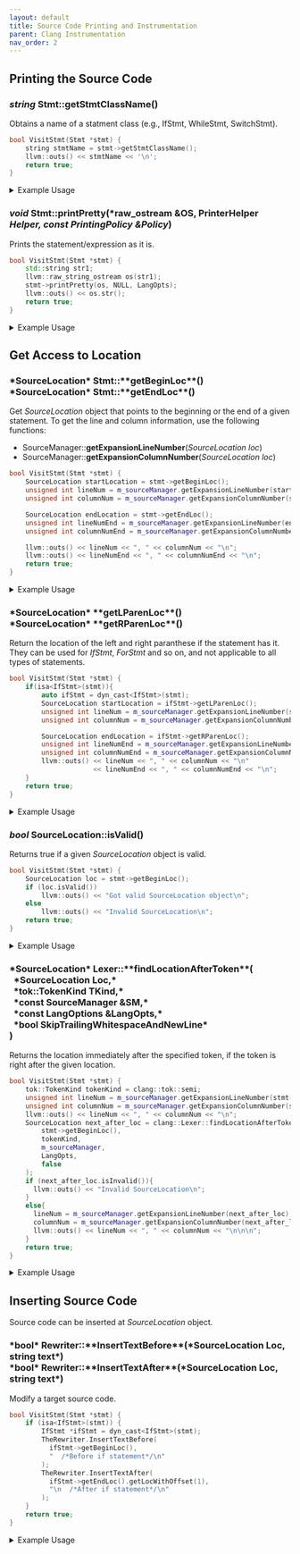 ```yaml
---
layout: default
title: Source Code Printing and Instrumentation
parent: Clang Instrumentation
nav_order: 2
---
```


## Printing the Source Code



### *string* Stmt::**getStmtClassName**()

Obtains a name of a statment class (e.g., IfStmt, WhileStmt, SwitchStmt).

```c++
bool VisitStmt(Stmt *stmt) {
    string stmtName = stmt->getStmtClassName();
    llvm::outs() << stmtName << '\n';
    return true;
}
```

<details markdown="block">
<summary>Example Usage</summary>
If we execute the above example on the code below:
```c
int main() {
    int a = 5;
    if (a > 3) {
        a += 1;
    }
    return 0;
}
```
The output will be:
```
CompoundStmt
DeclStmt
IntegerLiteral
IfStmt
BinaryOperator
ImplicitCastExpr
DeclRefExpr
IntegerLiteral
CompoundStmt
CompoundAssignOperator
DeclRefExpr
IntegerLiteral
ReturnStmt
IntegerLiteral
```
</details>

### *void* Stmt::**printPretty**(*raw_ostream &OS, PrinterHelper *Helper, const PrintingPolicy &Policy*)

Prints the statement/expression as it is.

```c++
bool VisitStmt(Stmt *stmt) {
    std::string str1;
    llvm::raw_string_ostream os(str1);
    stmt->printPretty(os, NULL, LangOpts);
    llvm::outs() << os.str();
    return true;
}
```

<details markdown="block">
<summary>Example Usage</summary>
If we execute the above example for the code below with a parameter `*stmt` that points to the `if` statement,
```c
int main() {
  int a = 5;
  int b = 4;
  if (a > b) {
    a += 1;
  }
  else {
    a -= 1;
  }
  return 0;
}
```

The output will be:
```
if (a > b) {
    a += 1;
} else {
    a -= 1;
}
```
</details>

## Get Access to Location

<h3 markdown="block">
*SourceLocation* Stmt::**getBeginLoc**()<br>
*SourceLocation* Stmt::**getEndLoc**()
</h3>

Get *SourceLocation* object that points to the beginning or the end of a given statement. To get the line and column information, use the following functions:
- SourceManager::**getExpansionLineNumber**(*SourceLocation loc*)
- SourceManager::**getExpansionColumnNumber**(*SourceLocation loc*)


```c++
bool VisitStmt(Stmt *stmt) {
    SourceLocation startLocation = stmt->getBeginLoc();
    unsigned int lineNum = m_sourceManager.getExpansionLineNumber(startLocation);
    unsigned int columnNum = m_sourceManager.getExpansionColumnNumber(startLocation);

    SourceLocation endLocation = stmt->getEndLoc();
    unsigned int lineNumEnd = m_sourceManager.getExpansionLineNumber(endLocation);
    unsigned int columnNumEnd = m_sourceManager.getExpansionColumnNumber(endLocation);

    llvm::outs() << lineNum << ", " << columnNum << "\n";
    llvm::outs() << lineNumEnd << ", " << columnNumEnd << "\n";
    return true;
}
```

<details markdown="block">
<summary>Example Usage</summary>
If we execute the above example on the code below, when ```*stmt``` points to the if statement/block:
```c
int main() {
  int a = 5;
  if (a > 3) {
    a += 1;
  }
  return 0;
}
```
The output will be:
```
3, 3
6, 3
```
</details>

<h3 markdown="block">
*SourceLocation* **getLParenLoc**()<br>
*SourceLocation* **getRParenLoc**()
</h3>

Return the location of the left and right paranthese if the statement has it. They can be used for *IfStmt*, *ForStmt* and so on, and not applicable to all types of statements.

```c++
bool VisitStmt(Stmt *stmt) {
    if(isa<IfStmt>(stmt)){
        auto ifStmt = dyn_cast<IfStmt>(stmt);
        SourceLocation startLocation = ifStmt->getLParenLoc();
        unsigned int lineNum = m_sourceManager.getExpansionLineNumber(startLocation);
        unsigned int columnNum = m_sourceManager.getExpansionColumnNumber(startLocation);

        SourceLocation endLocation = ifStmt->getRParenLoc();
        unsigned int lineNumEnd = m_sourceManager.getExpansionLineNumber(endLocation);
        unsigned int columnNumEnd = m_sourceManager.getExpansionColumnNumber(endLocation);
        llvm::outs() << lineNum << ", " << columnNum << "\n"
                     << lineNumEnd << ", " << columnNumEnd << "\n";
    }
    return true;
}
```

<details markdown="block">
<summary>Example Usage</summary>
if we execute the above example on the code below:
```c
int main() {
  int a = 5;
  if (
    a > 4
  ){
    a += 1;
  }
  return 0;
}
```
The output will be:
```
4, 6
6, 3
```
</details>

### *bool* SourceLocation::**isValid**()

Returns true if a given *SourceLocation* object is valid. 

```c++
bool VisitStmt(Stmt *stmt) {
    SourceLocation loc = stmt->getBeginLoc();
    if (loc.isValid())
        llvm::outs() << "Got valid SourceLocation object\n";
    else
        llvm::outs() << "Invalid SourceLocation\n";
    return true;
}
```
<details markdown="block">
<summary>Example Usage</summary>
If we execute the above example on the code below:
```c
int main() {
  int a = 5;
  int b = 10;
  return 0;
}
```
The output will be:
```
Got valid SourceLocation object
Got valid SourceLocation object
Got valid SourceLocation object
Got valid SourceLocation object
Got valid SourceLocation object
Got valid SourceLocation object
Got valid SourceLocation object
```
</details>

<h3 markdown="block">
*SourceLocation* Lexer::**findLocationAfterToken**(<br>
&nbsp;&nbsp;*SourceLocation Loc,*<br>
&nbsp;&nbsp;*tok::TokenKind TKind,*<br>
&nbsp;&nbsp;*const SourceManager &SM,*<br>
&nbsp;&nbsp;*const LangOptions &LangOpts,*<br>
&nbsp;&nbsp;*bool SkipTrailingWhitespaceAndNewLine*<br>
)
</h3>

Returns the location immediately after the specified token, if the token is right after the given location.  

```c++
bool VisitStmt(Stmt *stmt) {
    tok::TokenKind tokenKind = clang::tok::semi;
    unsigned int lineNum = m_sourceManager.getExpansionLineNumber(stmt->getBeginLoc());
    unsigned int columnNum = m_sourceManager.getExpansionColumnNumber(stmt->getBeginLoc());
    llvm::outs() << lineNum << ", " << columnNum << "\n";
    SourceLocation next_after_loc = clang::Lexer::findLocationAfterToken(
        stmt->getBeginLoc(), 
        tokenKind, 
        m_sourceManager, 
        LangOpts, 
        false
    );
    if (next_after_loc.isInvalid()){
      llvm::outs() << "Invalid SourceLocation\n";
    }
    else{
      lineNum = m_sourceManager.getExpansionLineNumber(next_after_loc);
      columnNum = m_sourceManager.getExpansionColumnNumber(next_after_loc);
      llvm::outs() << lineNum << ", " << columnNum << "\n\n\n";
    }
    return true;
}
```

<details markdown="block">
<summary>Example Usage</summary>

If we execute the above example on the code below:
```c
int main() {
  int a = 5;
  return 0;
}
```
The output will be:
```
1, 12 -> Beginning of the main function, the opening bracket of the function, next token is not semicolon, return Invalid SourceLocation
Invalid SourceLocation


2, 3 -> Beginning of the variable declaration, next token is not semicolon, return Invalid SourceLocation
Invalid SourceLocation


2, 11 -> The integer literal at line 2, column 11 (5), next token is semicolon, return the SourceLocation right after semicolon
2, 13


3, 3 -> Beginning of the return statement, next token is not semicolon, return Invalid SourceLocation
Invalid SourceLocation


3, 10 -> The integer literal at line 3, column 10 (0) next token is semicolon, return the SourceLocation right after semicolon
3, 12
```
</details>

## Inserting Source Code

Source code can be inserted at *SourceLocation* object.

<h3 markdown="block"> *bool* Rewriter::**InsertTextBefore**(*SourceLocation Loc, string text*)<br>
*bool* Rewriter::**InsertTextAfter**(*SourceLocation Loc, string text*)
</h3>

Modify a target source code.  

```c++
bool VisitStmt(Stmt *stmt) {
    if (isa<IfStmt>(stmt)) {
        IfStmt *ifStmt = dyn_cast<IfStmt>(stmt);
        TheRewriter.InsertTextBefore(
          ifStmt->getBeginLoc(),
          "  /*Before if statement*/\n"
        );
        TheRewriter.InsertTextAfter(
          ifStmt->getEndLoc().getLocWithOffset(1),
          "\n  /*After if statement*/\n"
        );
    }
    return true;
}
```

<details markdown="block">
<summary>Example Usage</summary>
If we execute the above example on the code below:
```c
int main() {
  int a = 5;
  if (a > 5){
    a += 1;
  }
  else{
    a -= 1;
  }
  return 0;
}
```
The output file will be:
```c
int main() {
  int a = 5;
  /*Before if statement*/
  if (a > 5){
    a += 1;
  }
  else{
    a -= 1;
  }
  /*After if statement*/

  return 0;
}
```
</details>


Why "After if statement" is inserted at the location obtained by **getLocWithOffset(1)**? It is because `getEndLoc()` function points to the token right before the end of the statement/expression. If we use it as it is in the above example, "After if statement" comment will actually be before the closing bracket of the else statement. Thus, we use the ```getLocWithOffset()``` function to obtain the desired location. ```getLocWithOffset()``` function moves the current location by the amount provided to the function. Negative argument will go backwards and positive arguments will go forward.  
